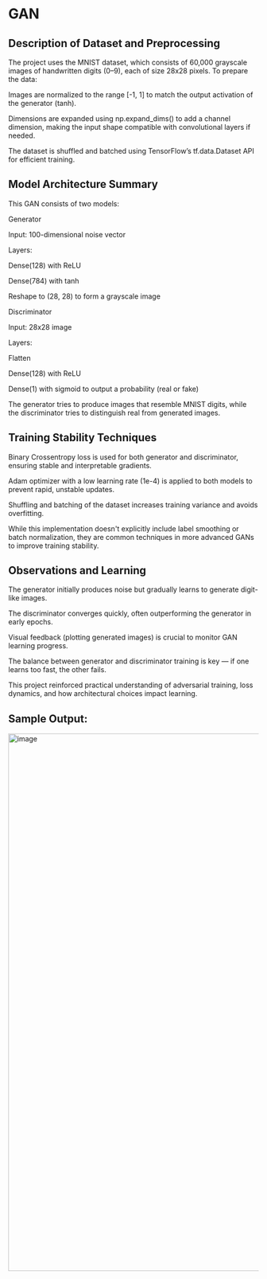# GAN
## Description of Dataset and Preprocessing

The project uses the MNIST dataset, which consists of 60,000 grayscale images of handwritten digits (0–9), each of size 28x28 pixels.
To prepare the data:

Images are normalized to the range [-1, 1] to match the output activation of the generator (tanh).

Dimensions are expanded using np.expand_dims() to add a channel dimension, making the input shape compatible with convolutional layers if needed.

The dataset is shuffled and batched using TensorFlow’s tf.data.Dataset API for efficient training.

## Model Architecture Summary

This GAN consists of two models:

Generator

Input: 100-dimensional noise vector

Layers:

Dense(128) with ReLU

Dense(784) with tanh

Reshape to (28, 28) to form a grayscale image

Discriminator

Input: 28x28 image

Layers:

Flatten

Dense(128) with ReLU

Dense(1) with sigmoid to output a probability (real or fake)

The generator tries to produce images that resemble MNIST digits, while the discriminator tries to distinguish real from generated images.

## Training Stability Techniques


Binary Crossentropy loss is used for both generator and discriminator, ensuring stable and interpretable gradients.

Adam optimizer with a low learning rate (1e-4) is applied to both models to prevent rapid, unstable updates.

Shuffling and batching of the dataset increases training variance and avoids overfitting.

While this implementation doesn't explicitly include label smoothing or batch normalization, they are common techniques in more advanced GANs to improve training stability.

## Observations and Learning

The generator initially produces noise but gradually learns to generate digit-like images.

The discriminator converges quickly, often outperforming the generator in early epochs.

Visual feedback (plotting generated images) is crucial to monitor GAN learning progress.

The balance between generator and discriminator training is key — if one learns too fast, the other fails.

This project reinforced practical understanding of adversarial training, loss dynamics, and how architectural choices impact learning.

## Sample Output:
<img width="1920" height="1080" alt="image" src="https://github.com/user-attachments/assets/85a5d0f8-7765-43a2-8415-3eb49a6caa06" />


